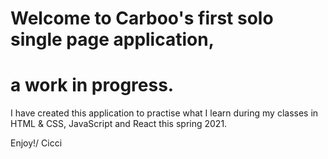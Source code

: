 # Welcome to Carboo's first solo single page application, 
# a work in progress. 

I have created this application to practise what I learn during my classes in HTML & CSS, 
JavaScript and React this spring 2021.

Enjoy!/ Cicci


